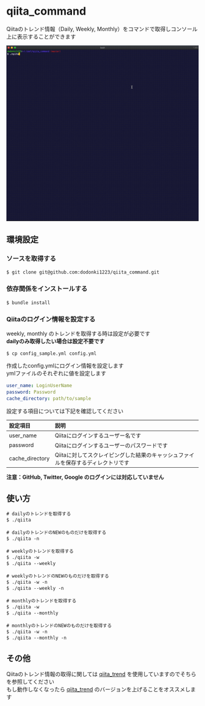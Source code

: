 # qiita_command

Qiitaのトレンド情報（Daily, Weekly, Monthly）をコマンドで取得しコンソール上に表示することができます

<img alt="00_sample" src="https://raw.githubusercontent.com/dodonki1223/image_garage/master/qiita_command/00_sample.gif" width="800px">

## 環境設定

### ソースを取得する

```shell
$ git clone git@github.com:dodonki1223/qiita_command.git
```

### 依存関係をインストールする

```shell
$ bundle install
```

### Qiitaのログイン情報を設定する

weekly, monthly のトレンドを取得する時は設定が必要です  
**dailyのみ取得したい場合は設定不要です**

```shell
$ cp config_sample.yml config.yml
```

作成したconfig.ymlにログイン情報を設定します  
ymlファイルのそれぞれに値を設定します

```yml
user_name: LoginUserName
password: Password
cache_directory: path/to/sample
```

設定する項目については下記を確認してください

| 設定項目        | 説明                                                                              |
|:----------------|:----------------------------------------------------------------------------------|
| user_name       | Qiitaにログインするユーザー名です                                                 |
| password        | Qiitaにログインするユーザーのパスワードです                                       |
| cache_directory | Qiitaに対してスクレイピングした結果のキャッシュファイルを保存するディレクトリです |

**注意：GitHub, Twitter, Google のログインには対応していません**

## 使い方

```shell
# dailyのトレンドを取得する
$ ./qiita

# dailyのトレンドのNEWのものだけを取得する
$ ./qiita -n

# weeklyのトレンドを取得する
$ ./qiita -w
$ ./qiita --weekly

# weeklyのトレンドのNEWのものだけを取得する
$ ./qiita -w -n
$ ./qiita --weekly -n

# monthlyのトレンドを取得する
$ ./qiita -w
$ ./qiita --monthly

# monthlyのトレンドのNEWのものだけを取得する
$ ./qiita -w -n
$ ./qiita --monthly -n
```

## その他

Qiitaのトレンド情報の取得に関しては [qiita_trend](https://github.com/dodonki1223/qiita_trend) を使用していますのでそちらを参照してください  
もし動作しなくなったら [qiita_trend](https://github.com/dodonki1223/qiita_trend) のバージョンを上げることをオススメします
